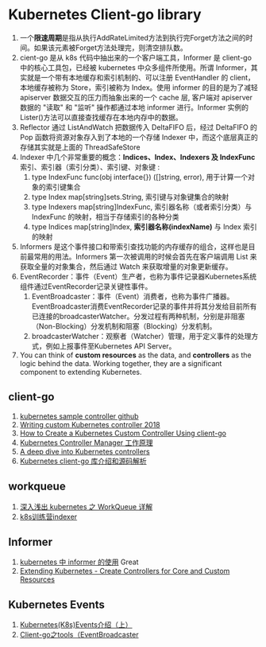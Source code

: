 # Kubernetes Client-go library

1. 一个**限速周期**是指从执行AddRateLimited方法到执行完Forget方法之间的时间。如果该元素被Forget方法处理完，则清空排队数。
2. cient-go 是从 k8s 代码中抽出来的一个客户端工具，Informer 是 client-go 中的核心工具包，已经被 kubernetes 中众多组件所使用。所谓 Informer，其实就是一个带有本地缓存和索引机制的、可以注册 EventHandler 的 client，本地缓存被称为 Store，索引被称为 Index。使用 informer 的目的是为了减轻 apiserver 数据交互的压力而抽象出来的一个 cache 层, 客户端对 apiserver 数据的 "读取" 和 "监听" 操作都通过本地 informer 进行。Informer 实例的Lister()方法可以直接查找缓存在本地内存中的数据。
3.  Reflector 通过 ListAndWatch 把数据传入 DeltaFIFO 后，经过 DeltaFIFO 的 Pop 函数将资源对象存入到了本地的一个存储 Indexer 中，而这个底层真正的存储其实就是上面的 ThreadSafeStore
4.  Indexer 中几个非常重要的概念：**Indices、Index、Indexers 及 IndexFunc** 索引、索引器（索引分类）、索引键、对象键 :
    1.  type IndexFunc func(obj interface{}) ([]string, error),  用于计算一个对象的索引键集合
    2.  type Index map[string]sets.String, 索引键与对象键集合的映射
    3.  type Indexers map[string]IndexFunc, 索引器名称（或者索引分类）与 IndexFunc 的映射，相当于存储索引的各种分类
    4.  type Indices map[string]Index,   **索引器名称(indexName)** 与 Index 索引的映射
5.  Informers 是这个事件接口和带索引查找功能的内存缓存的组合，这样也是目前最常用的用法。Informers 第一次被调用的时候会首先在客户端调用 List 来获取全量的对象集合，然后通过 Watch 来获取增量的对象更新缓存。
6.  EventRecorder：事件（Event）生产者，也称为事件记录器Kubernetes系统组件通过EventRecorder记录关键性事件。
    1.  EventBroadcaster：事件（Event）消费者，也称为事件广播器。EventBroadcaster消费EventRecorder记录的事件并将其分发给目前所有已连接的broadcasterWatcher。分发过程有两种机制，分别是非阻塞（Non-Blocking）分发机制和阻塞（Blocking）分发机制。
    2.  broadcasterWatcher：观察者（Watcher）管理，用于定义事件的处理方式，例如上报事件至Kubernetes API Server。
7.  You can think of **custom resources** as the data, and **controllers** as the logic behind the data. Working together, they are a significant component to extending Kubernetes.



## client-go
1. [kubernetes sample controller github](https://github.com/kubernetes/sample-controller)
2. [Writing custom Kubernetes controller 2018](https://medium.com/@cloudark/kubernetes-custom-controllers-b6c7d0668fdf)
3. [How to Create a Kubernetes Custom Controller Using client-go](https://itnext.io/how-to-create-a-kubernetes-custom-controller-using-client-go-f36a7a7536cc)
4. [Kubernetes Controller Manager 工作原理](https://juejin.im/post/6844904021271003150)
5. [A deep dive into Kubernetes controllers](https://engineering.bitnami.com/articles/a-deep-dive-into-kubernetes-controllers.html)
6. [Kubernetes client-go 库介绍和源码解析](https://github.com/opsnull/kubernetes-dev-docs/tree/master/client-go)

## workqueue
1. [深入浅出 kubernetes 之 WorkQueue 详解](https://xie.infoq.cn/article/63258ead84821bc3e276de1f7)
2. [k8s训练营indexer](https://www.qikqiak.com/k8strain/k8s-code/client-go/indexer/)


## Informer
1. [kubernetes 中 informer 的使用](https://cloud.tencent.com/developer/article/1553566) Great
2. [Extending Kubernetes - Create Controllers for Core and Custom Resources](https://trstringer.com/extending-k8s-custom-controllers/)


## Kubernetes Events
1. [Kubernetes(K8s)Events介绍（上）](https://www.kubernetes.org.cn/1031.html)
2. [Client-go之tools（EventBroadcaster](https://blog.csdn.net/weixin_45413603/article/details/108204904)